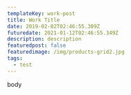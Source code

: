 ```yaml
---
templateKey: work-post
title: Work Title
date: 2019-02-02T02:46:55.309Z
futuredate: 2021-01-12T02:46:55.349Z
description: description
featuredpost: false
featuredimage: /img/products-grid2.jpg
tags:
  - test
---
```

body